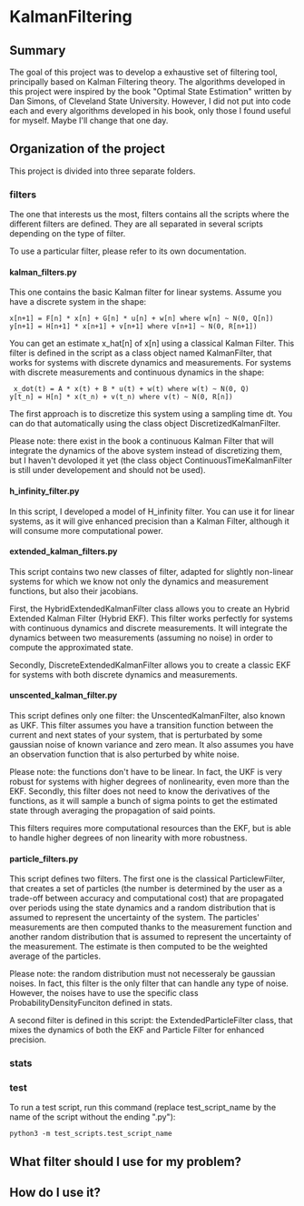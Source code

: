 # KalmanFiltering


## Summary

The goal of this project was to develop a exhaustive set of filtering tool, principally based on Kalman Filtering theory. The algorithms developed in this project were inspired by the book "Optimal State Estimation" written by Dan Simons, of Cleveland State University. However, I did not put into code each and every algorithms developed in his book, only those I found useful for myself. Maybe I'll change that one day.

## Organization of the project

This project is divided into three separate folders.

### filters

The one that interests us the most, filters contains all the scripts where the different filters are defined. They are all separated in several scripts depending on the type of filter. 

To use a particular filter, please refer to its own documentation.

#### kalman_filters.py
This one contains the basic Kalman filter for linear systems. Assume you have a discrete system in the shape:

    x[n+1] = F[n] * x[n] + G[n] * u[n] + w[n] where w[n] ~ N(0, Q[n])
    y[n+1] = H[n+1] * x[n+1] + v[n+1] where v[n+1] ~ N(0, R[n+1])

You can get an estimate x_hat[n] of x[n] using a classical Kalman Filter. This filter is defined in the script as a class object named KalmanFilter, that works for systems with discrete dynamics and measurements. For systems with discrete measurements and continuous dynamics in the shape:

     x_dot(t) = A * x(t) + B * u(t) + w(t) where w(t) ~ N(0, Q)
    y[t_n] = H[n] * x(t_n) + v(t_n) where v(t) ~ N(0, R[n])

The first approach is to discretize this system using a sampling time dt. You can do that automatically using the class object DiscretizedKalmanFilter. 

Please note: there exist in the book a continuous Kalman Filter that will integrate the dynamics of the above system instead of discretizing them, but I haven't devoloped it yet (the class object ContinuousTimeKalmanFilter is still under developement and should not be used).

#### h_infinity_filter.py

In this script, I developed a model of H_infinity filter. You can use it for linear systems, as it will give enhanced precision than a Kalman Filter, although it will consume more computational power.

#### extended_kalman_filters.py

This script contains two new classes of filter, adapted for slightly non-linear systems for which we know not only the dynamics and measurement functions, but also their jacobians. 

First, the HybridExtendedKalmanFilter class allows you to create an Hybrid Extended Kalman Filter (Hybrid EKF). This filter works perfectly for systems with continuous dynamics and discrete measurements. It will integrate the dynamics between two measurements (assuming no noise) in order to compute the approximated state.

Secondly, DiscreteExtendedKalmanFilter allows you to create a classic EKF for systems with both discrete dynamics and measurements.

#### unscented_kalman_filter.py

This script defines only one filter: the UnscentedKalmanFilter, also known as UKF. This filter assumes you have a transition function between the current and next states of your system, that is perturbated by some gaussian noise of known variance and zero mean. It also assumes you have an observation function that is also perturbed by white noise.

Please note: the functions don't have to be linear. In fact, the UKF is very robust for systems with higher degrees of nonlinearity, even more than the EKF. Secondly, this filter does not need to know the derivatives of the functions, as it will sample a bunch of sigma points to get the estimated state through averaging the propagation of said points.

This filters requires more computational resources than the EKF, but is able to handle higher degrees of non linearity with more robustness.

#### particle_filters.py

This script defines two filters. The first one is the classical ParticlewFilter, that creates a set of particles (the number is determined by the user as a trade-off between accuracy and computational cost) that are propagated over periods using the state dynamics and a random distribution that is assumed to represent the uncertainty of the system. The particles' measurements are then computed thanks to the measurement function and another random distribution that is assumed to represent the uncertainty of the measurement. The estimate is then computed to be the weighted average of the particles.

Please note: the random distribution must not necesseraly be gaussian noises. In fact, this filter is the only filter that can handle any type of noise. However, the noises have to use the specific class ProbabilityDensityFunciton defined in stats. 


A second filter is defined in this script: the ExtendedParticleFilter class, that mixes the dynamics of both the EKF and Particle Filter for enhanced precision. 

### stats

### test

To run a test script, run this command (replace test_script_name by the name of the script without the ending ".py"):

    python3 -m test_scripts.test_script_name

## What filter should I use for my problem?

## How do I use it?
